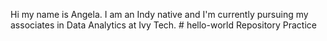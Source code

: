 Hi my name is Angela. I am an Indy native and I'm currently pursuing my associates in Data Analytics at Ivy Tech. # hello-world
Repository Practice
